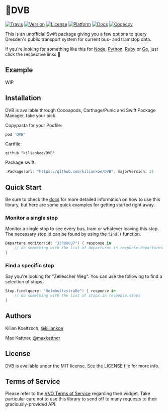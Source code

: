 # 🚆DVB

[![Travis](https://img.shields.io/travis/kiliankoe/DVB.svg?style=flat-square)](https://travis-ci.org/kiliankoe/DVB)
[![Version](https://img.shields.io/cocoapods/v/DVB.svg?style=flat-square)](http://cocoapods.org/pods/DVB)
[![License](https://img.shields.io/cocoapods/l/DVB.svg?style=flat-square)](http://cocoapods.org/pods/DVB)
[![Platform](https://img.shields.io/cocoapods/p/DVB.svg?style=flat-square)](http://cocoapods.org/pods/DVB)
[![Docs](https://img.shields.io/cocoapods/metrics/doc-percent/DVB.svg?style=flat-square)](http://cocoadocs.org/docsets/DVB)
[![Codecov](https://img.shields.io/codecov/c/github/kiliankoe/DVB.svg?style=flat-square)](https://codecov.io/gh/kiliankoe/DVB)

This is an unofficial Swift package giving you a few options to query Dresden's public transport system for current bus- and tramstop data.

If you're looking for something like this for [Node](https://github.com/kiliankoe/dvbjs), [Python](https://github.com/kiliankoe/dvbpy), [Ruby](https://github.com/kiliankoe/dvbrs) or [Go](https://github.com/kiliankoe/dvbgo), just click the respective links 🙂



## Example

WIP



## Installation

DVB is available through Cocoapods, Carthage/Punic and Swift Package Manager, take your pick.

Copypasta for your Podfile:

```ruby
pod 'DVB'
```

Cartfile:

```
github "kiliankoe/DVB"
```

Package.swift:

```swift
.Package(url: "https://github.com/kiliankoe/DVB", majorVersion: 2)
```



## Quick Start

Be sure to check the [docs](http://cocoadocs.org/docsets/DVB) for more detailed information on how to use this library, but here are some quick examples for getting started right away.

### Monitor a single stop

Monitor a single stop to see every bus, tram or whatever leaving this stop. The necessary stop id can be found by using the `find()` function.

```swift
Departure.monitor(id: "33000037") { response in
    // do something with the list of departures in response.departures
}
```

### Find a specific stop

Say you're looking for "Zellescher Weg". You can use the following to find a selection of stops.

```swift
Stop.find(query: "Helmholtzstraße") { response in
	// do something with the list of stops in response.stops
}
```



## Authors

Kilian Koeltzsch, [@kiliankoe](https://github.com/kiliankoe)

Max Kattner, [@maxkattner](https://github.com/maxkattner)



## License

DVB is available under the MIT license. See the LICENSE file for more info.



## Terms of Service

Please refer to the [VVO Terms of Service](https://www.vvo-online.de/de/service/widgets/nutzungsbedingungen-1671.cshtml) regarding their widget. Take particular care not to use this library to send off to many requests to their graciously-provided API.
